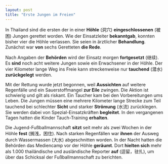```yaml
---
layout: post
title: "Erste Jungen im Freien"
---
```

In Thailand sind die ersten der in einer **Höhle** (洞穴) **eingeschlossenen** (被困) Jungen gerettet worden. Wie der Einsatzleiter **bekanntgab**, konnten bisher vier die Höhle verlassen. Sie seien in ärztlicher **Behandlung**. Zunächst war **von** sechs Geretteten **die Rede**.

Nach Angaben der **Behörden** wird der Einsatz morgen **fortgesetzt** (继续). Es **sind** noch acht weitere Jungen sowie ein Erwachsener in der Höhle. Der vier Kilometer lange Weg ins Freie kann streckenweise nur **tauchend** (潜水) **zurückgelegt** werden.

Mit der Rettung wurde jetzt begonnen, weil **Aussichten** auf weitere Regenfälle und ein Sauerstoffmangel **zur Eile** zwingen. Die Aktion ist schwierig und gilt als riskant. Ein Taucher kam bei den Vorbereitungen ums Leben. Die Jungen müssen eine mehrere Kilometer lange Strecke zum Teil tauchend bei schlechter **Sicht** und starker **Strömung** (水流) zurücklegen. Sie werden dabei von Spezial-Einsatzkräften **begleitet**. In den vergangenen Tagen hatten die Kinder Tauch-Training **erhalten**.

Die Jugend-Fußballmannschaft **sitzt** seit mehr als zwei Wochen in der Höhle **fest** (搁浅，困住). Nach starken Regenfällen war **ihnen** der Ausweg durch Wassermassen (大水) abgeschnitten worden. In der Nacht hatten die Behörden das Mediencamp vor der Höhle **geräumt**. Dort **hielten sich** mehr als 1.000 thailändische und ausländische Reporter **auf** (逗留，驻扎), um über das Schicksal der Fußballmannschaft zu berichten.
